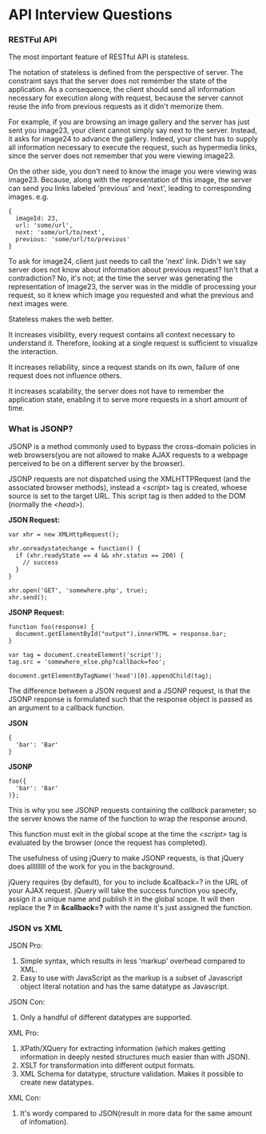 # API Interview Questions

### RESTFul API
The most important feature of RESTful API is stateless.

The notation of stateless is defined from the perspective of server. The constraint says that the server does not remember the state of the application. As a consequence, the client should send all information necessary for execution along with request, because the server cannot reuse the info from previous requests as it didn't memorize them.

For example, if you are browsing an image gallery and the server has just sent you image23, your client cannot simply say next to the server. Instead, it asks for image24 to advance the gallery. Indeed, your client has to supply all information necessary to execute the request, such as hypermedia links, since the server does not remember that you were viewing image23.

On the other side, you don't need to know the image you were viewing was image23. Because, along with the representation of this image, the server can send you links labeled 'previous' and 'next', leading to corresponding images. e.g.
```
{
  imageId: 23,
  url: 'some/url',
  next: 'some/url/to/next',
  previous: 'some/url/to/previous'
}
```
To ask for image24, client just needs to call the 'next' link. Didn't we say server does not know about information about previous request? Isn't that a contradiction? No, it's not; at the time the server was generating the representation of image23, the server was in the middle of processing your request, so it knew which image you requested and what the previous and next images were.

Stateless makes the web better.

It increases visibility, every request contains all context necessary to understand it. Therefore, looking at a single request is sufficient to visualize the interaction.

It increases reliability, since a request stands on its own, failure of one request does not influence others.

It increases scalability, the server does not have to remember the application state, enabling it to serve more requests in a short amount of time.


### What is JSONP?
JSONP is a method commonly used to bypass the cross-domain policies in web browsers(you are not allowed to make AJAX requests to a webpage perceived to be on a different server by the browser).

JSONP requests are not dispatched using the XMLHTTPRequest (and the associated browser methods), instead a *\<script\>* tag is created, whoese source is set to the target URL. This script tag is then added to the DOM (normally the *\<head\>*).

**JSON Request:**
```
var xhr = new XMLHttpRequest();

xhr.onreadystatechange = function() {
  if (xhr.readyState == 4 && xhr.status == 200) {
    // success
  }
}

xhr.open('GET', 'somewhere.php', true);
xhr.send();
```

**JSONP Request:**
```
function foo(response) {
  document.getElementById("output").innerHTML = response.bar;
}

var tag = document.createElement('script');
tag.src = 'somewhere_else.php?callback=foo';

document.getElementByTagName('head')[0].appendChild(tag);
```

The difference between a JSON request and a JSONP request, is that the JSONP response is formulated such that the response object is passed as an argument to a callback function.

**JSON**
```
{
  'bar': 'Bar'
}
```
**JSONP**
```
foo({
  'bar': 'Bar'
)};
```
This is why you see JSONP requests containing the *callback* parameter; so the server knows the name of the function to wrap the response around.

This function must exit in the global scope at the time the *\<script\>* tag is evaluated by the browser (once the request has completed).

The usefulness of using jQuery to make JSONP requests, is that jQuery does alllllllll of the work for you in the background.

jQuery requires (by default), for you to include &callback=? in the URL of your AJAX request. jQuery will take the success function you specify, assign it a unique name and publish it in the global scope. It will then replace the **?** in **&callback=?** with the name it's just assigned the function.

### JSON vs XML
JSON Pro:
  1. Simple syntax, which results in less 'markup' overhead compared to XML.
  2. Easy to use with JavaScript as the markup is a subset of Javascript object literal notation and has the same datatype as Javascript.

JSON Con:
  1. Only a handful of different datatypes are supported.

XML Pro:
  1. XPath/XQuery for extracting information (which makes getting information in deeply nested structures much easier than with JSON).
  2. XSLT for transformation into different output formats.
  3. XML Schema for datatype, structure validation. Makes it possible to create new datatypes.

XML Con:
  1. It's wordy compared to JSON(result in more data for the same amount of infomation).
